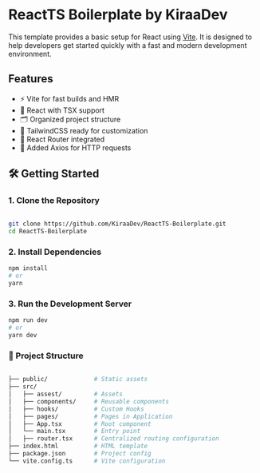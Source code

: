 # ReactTS Boilerplate by KiraaDev

This template provides a basic setup for React using [Vite](https://vitejs.dev/). It is designed to help developers get started quickly with a fast and modern development environment.

## Features

- ⚡ Vite for fast builds and HMR
- 🧱 React with TSX support
- 🗂️ Organized project structure
- 🎨 TailwindCSS ready for customization
- 🔗 React Router integrated
- 📡 Added Axios for HTTP requests

## 🛠️ Getting Started

### 1. Clone the Repository
```bash

git clone https://github.com/KiraaDev/ReactTS-Boilerplate.git
cd ReactTS-Boilerplate

```
### 2. Install Dependencies
```bash
npm install
# or
yarn
```

### 3. Run the Development Server
```bash
npm run dev
# or
yarn dev
```

### 📁 Project Structure
```bash

├── public/             # Static assets
├── src/
│   ├── assest/         # Assets 
│   ├── components/     # Reusable components
│   ├── hooks/          # Custom Hooks
│   ├── pages/          # Pages in Application
│   ├── App.tsx         # Root component
│   └── main.tsx        # Entry point
│   ├── router.tsx      # Centralized routing configuration
├── index.html          # HTML template
├── package.json        # Project config
└── vite.config.ts      # Vite configuration
```